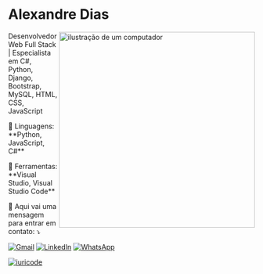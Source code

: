 # Alexandre Dias
<img src="https://raw.githubusercontent.com/MicaelliMedeiros/micaellimedeiros/master/image/computer-illustration.png" alt="ilustração de um computador" min-width="400px" max-width="400px" width="400px" align="right">

<p align="left"> 
Desenvolvedor Web Full Stack | Especialista em C#, Python, Django, Bootstrap, MySQL, HTML, CSS, JavaScript 
</p>

<p align="left">
  🦄 Linguagens: **Python, JavaScript, C#**
</p>

<p align="left">
  💼 Ferramentas: **Visual Studio, Visual Studio Code**
</p>

<p align="left">
  💌 Aqui vai uma mensagem para entrar em contato: ⤵️
</p>

<p align="left">
  <a href="mailto:alexandrediashaha@gmail.com" title="Gmail">
  <img src="https://img.shields.io/badge/-Gmail-FF0000?style=flat-square&labelColor=FF0000&logo=gmail&logoColor=white&link=LINK-DO-SEU-GMAIL" alt="Gmail"/></a>
  <a href="https://www.linkedin.com/in/alexandre-dias-de-oliveira/" title="LinkedIn">
  <img src="https://img.shields.io/badge/-Linkedin-0e76a8?style=flat-square&logo=Linkedin&logoColor=white&link=LINK-DO-SEU-LINKEDIN" alt="LinkedIn"/></a>
  <a href="https://wa.me/5521983165800" title="WhatsApp">
  <img src="https://img.shields.io/badge/-WhatsApp-25d366?style=flat-square&labelColor=25d366&logo=whatsapp&logoColor=white&link=API-DO-SEU-WHATSAPP" alt="WhatsApp"/></a>
</p>


[![iuricode](https://github-readme-stats.vercel.app/api/top-langs/?username=alexandredias1&layout=compact)](https://github.com/anuraghazra/github-readme-stats)
